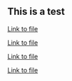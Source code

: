 ## This is a test

[Link to file](mol-star_state_2024-6-11-12-25-9.molx)

[Link to file](mol-star_state_2024-6-11-11-58-19.molx)

[Link to file](mol-star_state_2024-6-12-20-7-45.molx)

[Link to file](mol-star_state_2024-6-13-9-49-45.molx)
